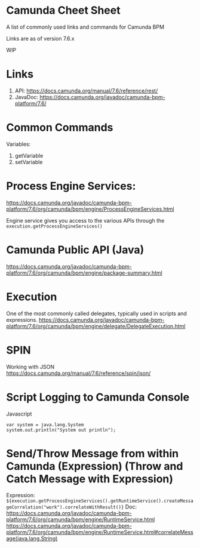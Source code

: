 # Camunda Cheet Sheet

A list of commonly used links and commands for Camunda BPM

Links are as of version 7.6.x

WIP


# Links

1. API: https://docs.camunda.org/manual/7.6/reference/rest/
1. JavaDoc: https://docs.camunda.org/javadoc/camunda-bpm-platform/7.6/


# Common Commands

Variables:

1. getVariable
1. setVariable


# Process Engine Services:

https://docs.camunda.org/javadoc/camunda-bpm-platform/7.6/org/camunda/bpm/engine/ProcessEngineServices.html

Engine service gives you access to the various APIs through the `execution.getProcessEngineServices()`

# Camunda Public API (Java)

https://docs.camunda.org/javadoc/camunda-bpm-platform/7.6/org/camunda/bpm/engine/package-summary.html


# Execution

One of the most commonly called delegates, typically used in scripts and expressions.
https://docs.camunda.org/javadoc/camunda-bpm-platform/7.6/org/camunda/bpm/engine/delegate/DelegateExecution.html

# SPIN

Working with JSON
https://docs.camunda.org/manual/7.6/reference/spin/json/



# Script Logging to Camunda Console

Javascript
```
var system = java.lang.System
system.out.println("System out println");
```


# Send/Throw Message from within Camunda (Expression) (Throw and Catch Message with Expression)

Expression:
`${execution.getProcessEngineServices().getRuntimeService().createMessageCorrelation("work").correlateWithResult()}`
Doc: 
https://docs.camunda.org/javadoc/camunda-bpm-platform/7.6/org/camunda/bpm/engine/RuntimeService.html
https://docs.camunda.org/javadoc/camunda-bpm-platform/7.6/org/camunda/bpm/engine/RuntimeService.html#correlateMessage(java.lang.String)


